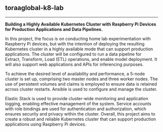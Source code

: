 ## toraaglobal-k8-lab
***

**Building a Highly Available Kubernetes Cluster with Raspberry Pi Devices for Production Applications and Data Pipelines.**

In this project, the focus is on conducting home lab experimentation with Raspberry Pi devices, but with the intention of deploying the resulting Kubernetes cluster in a highly available mode that can support production applications. The cluster will be configured to run a data pipeline for Extract, Transform, Load (ETL) operations, and enable model deployment. It will also support web applications and APIs for inferencing purposes.

To achieve the desired level of availability and performance, a 5-node cluster is set up, comprising two master nodes and three worker nodes. The use of persistent volumes and claims is employed to ensure data is retained across cluster restarts. Ansible is used to configure and manage the cluster.

Elastic Stack is used to provide cluster-wide monitoring and application logging, enabling effective management of the system. Service accounts with role bindings are used for authentication and authorization, which ensures security and privacy within the cluster. Overall, this project aims to create a robust and reliable Kubernetes cluster that can support production applications using Raspberry Pi devices.


